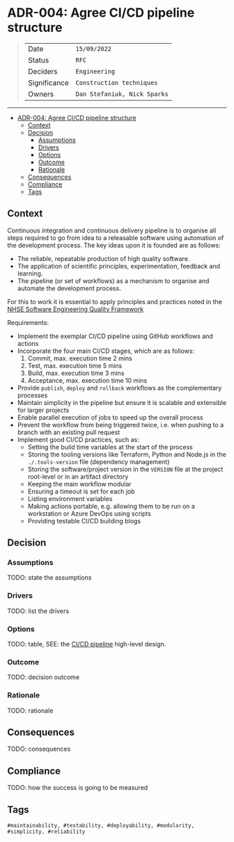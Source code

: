 # ADR-004: Agree CI/CD pipeline structure

>|              | |
>| ------------ | --- |
>| Date         | `15/09/2022` |
>| Status       | `RFC` |
>| Deciders     | `Engineering` |
>| Significance | `Construction techniques` |
>| Owners       | `Dan Stefaniuk, Nick Sparks` |

---

- [ADR-004: Agree CI/CD pipeline structure](#adr-004-agree-cicd-pipeline-structure)
  - [Context](#context)
  - [Decision](#decision)
    - [Assumptions](#assumptions)
    - [Drivers](#drivers)
    - [Options](#options)
    - [Outcome](#outcome)
    - [Rationale](#rationale)
  - [Consequences](#consequences)
  - [Compliance](#compliance)
  - [Tags](#tags)

## Context

Continuous integration and continuous delivery pipeline is to organise all steps required to go from idea to a releasable software using automation of the development process. The key ideas upon it is founded are as follows:

- The reliable, repeatable production of high quality software.
- The application of scientific principles, experimentation, feedback and learning.
- The pipeline (or set of workflows) as a mechanism to organise and automate the development process.

For this to work it is essential to apply principles and practices noted in the [NHSE Software Engineering Quality Framework](https://github.com/NHSDigital/software-engineering-quality-framework)

Requirements:

- Implement the exemplar CI/CD pipeline using GitHub workflows and actions
- Incorporate the four main CI/CD stages, which are as follows:
  1. Commit, max. execution time 2 mins
  2. Test, max. execution time 5 mins
  3. Build, max. execution time 3 mins
  4. Acceptance, max. execution time 10 mins
- Provide `publish`, `deploy` and `rollback` workflows as the complementary processes
- Maintain simplicity in the pipeline but ensure it is scalable and extensible for larger projects
- Enable parallel execution of jobs to speed up the overall process
- Prevent the workflow from being triggered twice, i.e. when pushing to a branch with an existing pull request
- Implement good CI/CD practices, such as:
  - Setting the build time variables at the start of the process
  - Storing the tooling versions like Terraform, Python and Node.js in the `./.tools-version` file (dependency management)
  - Storing the software/project version in the `VERSION` file at the project root-level or in an artifact directory
  - Keeping the main workflow modular
  - Ensuring a timeout is set for each job
  - Listing environment variables
  - Making actions portable, e.g. allowing them to be run on a workstation or Azure DevOps using scripts
  - Providing testable CI/CD building blogs

## Decision

### Assumptions

TODO: state the assumptions

### Drivers

TODO: list the drivers

### Options

TODO: table, SEE: the [CI/CD pipeline](../developer-guides/CICD_pipeline.md) high-level design.

### Outcome

TODO: decision outcome

### Rationale

TODO: rationale

## Consequences

TODO: consequences

## Compliance

TODO: how the success is going to be measured

## Tags

`#maintainability, #testability, #deployability, #modularity, #simplicity, #reliability`
